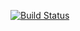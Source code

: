 [![Build Status](https://travis-ci.org/knrdk/AspNetCoreOnDocker.svg?branch=master)](https://travis-ci.org/knrdk/AspNetCoreOnDocker)